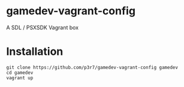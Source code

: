 # gamedev-vagrant-config
A SDL / PSXSDK Vagrant box

# Installation
	git clone https://github.com/p3r7/gamedev-vagrant-config gamedev
	cd gamedev
	vagrant up
